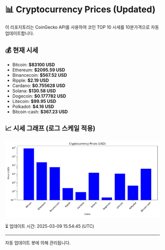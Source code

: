 
# 📊 Cryptocurrency Prices (Updated)

이 리포지토리는 CoinGecko API를 사용하여 코인 TOP 10 시세를 10분가격으로 자동 업데이트합니다.

## 💰 현재 시세
- Bitcoin: **$83100 USD**
- Ethereum: **$2095.59 USD**
- Binancecoin: **$567.52 USD**
- Ripple: **$2.19 USD**
- Cardano: **$0.755628 USD**
- Solana: **$130.58 USD**
- Dogecoin: **$0.177782 USD**
- Litecoin: **$99.95 USD**
- Polkadot: **$4.16 USD**
- Bitcoin-cash: **$367.23 USD**

## 📈 시세 그래프 (로그 스케일 적용)
![Crypto Prices](crypto_prices.png)

⏳ 업데이트 시간: 2025-03-09 15:54:45 (UTC)

---
자동 업데이트 봇에 의해 관리됩니다.
